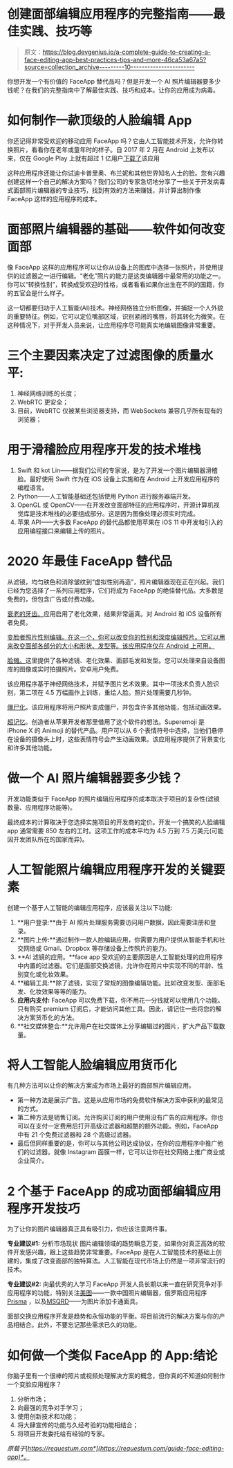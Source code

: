 # 创建面部编辑应用程序的完整指南——最佳实践、技巧等

> 原文：<https://blog.devgenius.io/a-complete-guide-to-creating-a-face-editing-app-best-practices-tips-and-more-46ca53a67a5?source=collection_archive---------10----------------------->

你想开发一个有价值的 FaceApp 替代品吗？但是开发一个 AI 照片编辑器要多少钱呢？在我们的完整指南中了解最佳实践、技巧和成本。让你的应用成为病毒。

# 如何制作一款顶级的人脸编辑 App

你还记得非常受欢迎的移动应用 FaceApp 吗？它由人工智能技术开发，允许你转换照片，看看你在老年或童年时的样子。自 2017 年 2 月在 Android 上发布以来，仅在 Google Play 上就有超过 1 亿用户[下载了](https://www.forbes.com/sites/johnkoetsier/2019/07/17/viral-app-faceapp-now-owns-access-to-more-than-150-million-peoples-faces-and-names/?utm_source=FACEBOOK&utm_medium=social&utm_term=Bonnie%2F#f59041762f17)该应用

这种应用程序还能让你试迪卡普里奥、布兰妮和其他世界知名人士的脸。您有兴趣创建这样一个自己的解决方案吗？我们公司的专家急切地分享了一些关于开发病毒式面部照片编辑器的专业技巧，找到有效的方法来赚钱，并计算出制作像 FaceApp 这样的应用程序的成本。

# 面部照片编辑器的基础——软件如何改变面部

像 FaceApp 这样的应用程序可以让你从设备上的图库中选择一张照片，并使用提供的过滤器之一进行编辑。“老化”照片的能力是这类编辑器中最常用的功能之一。你可以“转换性别”，转换成受欢迎的性格，或者看看如果你出生在不同的国籍，你的五官会是什么样子。

这一切都要归功于人工智能(AI)技术。神经网络独立分析图像，并捕捉一个人外貌的重要特征。例如，它可以定位嘴部区域，识别紧闭的嘴唇，将其转化为微笑。在这种情况下，对于开发人员来说，让应用程序尽可能真实地编辑图像非常重要。

# 三个主要因素决定了过滤图像的质量水平:

1.  神经网络训练的长度；
2.  WebRTC 更安全；
3.  目前，WebRTC 仅被某些浏览器支持，而 WebSockets 兼容几乎所有现有的浏览器；

# 用于滑稽脸应用程序开发的技术堆栈

1.  Swift 和 kot Lin——据我们公司的专家说，是为了开发一个图片编辑器滑稽脸。最好使用 Swift 作为在 iOS 设备上实施和在 Android 上开发应用程序的编程语言。
2.  Python——人工智能基础还包括使用 Python 进行服务器端开发。
3.  OpenGL 或 OpenCV——在开发改变面部特征的应用程序时，开源计算机视觉库是技术堆栈的必要组成部分。这是因为图像处理必须实时完成。
4.  苹果 API——大多数 FaceApp 的替代品都使用苹果在 iOS 11 中开发和引入的应用编程接口来编辑上传的照片。

# 2020 年最佳 FaceApp 替代品

从滤镜，均匀肤色和消除皱纹到“虚拟性别再造”，照片编辑器现在正在兴起。我们已经为您选择了一系列应用程序，它们将成为 FaceApp 的绝佳替代品。大多数是免费的，但包含广告或付费功能。

[衰老的牙齿。](https://play.google.com/store/apps/details?id=com.piviandco.agingbooth&hl=en)应用启用了老化效果，结果非常逼真。对 Android 和 iOS 设备所有者免费。

[变脸者照片性别编辑。在这一个，你可以改变你的性别和深度编辑照片。它可以用来改变面部各部分的大小和形状、发型等。该应用程序仅在 Android 上可用。](https://play.google.com/store/apps/details?id=face.changer.funnystickers.faceapp.editor&hl=en_US&gl=US)

[脸摊。](http://www.nyfacebooth.com/)这里提供了各种滤镜、老化效果、面部毛发和发型。您可以处理来自设备图库的图像或实时拍摄照片。安卓用户免费。

该应用程序基于神经网络技术，并赋予图片艺术效果。其中一项技术负责人脸识别，第二项在 4.5 万幅画作上训练，重绘人脸。照片处理需要几秒钟。

[僵尸化](https://play.google.com/store/apps/details?id=ly.appt.zombify&hl=en_US&gl=US)。该应用程序将用户照片变成僵尸，并包含许多其他功能，包括动画效果。

[超记忆](https://www.superemoji.com.au/)。创造者从苹果开发者那里借用了这个软件的想法。Superemoji 是 iPhone X 的 Animoji 的替代产品。用户可以从 6 个表情符号中选择，当他们悬停在设备的摄像头上时，这些表情符号会产生动画效果。该应用程序提供了背景变化和许多其他功能。

# 做一个 AI 照片编辑器要多少钱？

开发功能类似于 FaceApp 的照片编辑应用程序的成本取决于项目的复杂性(滤镜数量、应用程序功能等)。

最终成本的计算取决于您选择实施项目的开发商的定价。开发一个搞笑的人脸编辑 app 通常需要 850 左右的工时。这项工作的成本平均为 4.5 万到 7.5 万美元(可能因开发团队所在的国家而异)。

# 人工智能照片编辑应用程序开发的关键要素

创建一个基于人工智能的编辑应用程序，应该最关注以下功能:

1.  **用户登录:**由于 AI 照片处理服务需要访问用户数据，因此需要注册和登录。
2.  **图片上传:**通过制作一款人脸编辑应用，你需要为用户提供从智能手机和社交网络或 Gmail、Dropbox 等存储设备上传照片的能力。
3.  **AI 滤镜的应用。**face app 受欢迎的主要原因是人工智能处理的应用程序中内置的过滤器。它们是面部交换滤镜，允许你在照片中实现不同的年龄、性别变化或化妆效果。
4.  **编辑工具:**除了滤镜，实现了常规的图像编辑功能。比如改变发型、面部毛发、化妆效果等等的能力。
5.  **应用内支付:** FaceApp 可以免费下载，你不用花一分钱就可以使用几个功能。只有购买 premium 订阅后，才能访问其他工具。因此，请记住一些将您的解决方案货币化的方法。
6.  **社交媒体整合:**允许用户在社交媒体上分享编辑过的图片，扩大产品下载数量。

# 将人工智能人脸编辑应用货币化

有几种方法可以让你的解决方案成为市场上最好的面部照片编辑应用。

*   第一种方法是展示广告。这是从应用市场的免费软件解决方案中获利的最常见的方式。
*   第二种方法是销售订阅。允许购买订阅的用户使用没有广告的应用程序。你也可以在支付一定费用后打开高级过滤器和超酷的额外功能。例如，FaceApp 中有 21 个免费过滤器和 28 个高级过滤器。
*   最后但同样重要的是，你可以与其他公司达成协议，在你的应用程序中推广他们的过滤器。就像 Instagram 面膜一样，它可以让你在社交网络上推广商业或企业简介。

# 2 个基于 FaceApp 的成功面部编辑应用程序开发技巧

为了让你的图片编辑器真正具有吸引力，你应该注意两件事。

**专业建议#1:** 分析市场现状
图片编辑领域的趋势瞬息万变，如果你对真正高效的软件开发感兴趣，跟上这些趋势非常重要。FaceApp 是在人工智能技术的基础上创建的，集成了改变面部的独特算法。人工智能在现代市场上仍然是一项非常流行的技术。

**专业建议#2:** 向最优秀的人学习
FaceApp 开发人员长期以来一直在研究竞争对手应用程序的功能，特别关注[美图](http://www.meitu.com/)——一款中国照片编辑器，俄罗斯应用程序 [Prisma](http://www.prisma-statement.org/) ，以及[MSQRD](https://msqrd.en.uptodown.com/android)——为图片添加卡通面具。

面部交换应用程序开发是趋势和永恒功能的平衡。将目前流行的解决方案与你的产品相结合。此外，不要忘记那些需求已久的功能。

# 如何做一个类似 FaceApp 的 App:结论

你脑子里有一个很棒的照片或视频处理解决方案的概念，但你真的不知道如何制作一个变脸应用程序？

1.  分析市场；
2.  向最强的竞争对手学习；
3.  使用创新技术和功能；
4.  将大肆宣传的功能与久经考验的功能相结合；
5.  将项目开发委托给有经验的专家。

*原载于*[*https://requestum.com*](https://requestum.com/guide-face-editing-app)*。*